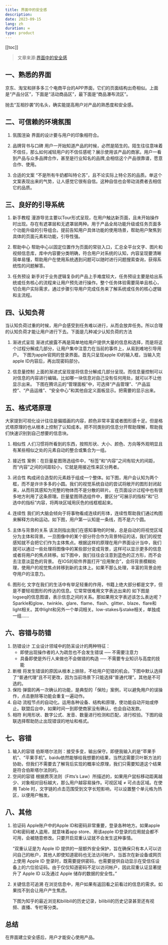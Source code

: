 ```yaml
---
title: 界面中的安全感
description: 
date: 2023-09-15
lang: zh
duration: ∞
type: product
---
```

[[toc]]

> 文章来源:[界面中的安全感](https://www.woshipm.com/ucd/5905559.html)

## 一、熟悉的界面

京东、淘宝和拼多多三个电商平台的APP界面，它们的页面结构出奇相似。上面是“产品分区”，下面是“活动商品区”，最下面是“商品瀑布流区”。

抛去“互相抄袭”的名头，确实能提高用户对产品的熟悉度和安全感。

## 二、可信赖的环境氛围

1. 氛围渲染
   界面的设计要与用户的印象相符合。

2. 品牌背书与口碑
   用户一开始知道产品的时候，必然是陌生的。陌生往往意味着不信任，那么如何减轻用户的不信任感呢？展示使用该产品的商家。用户一看到产品与众多品牌合作，甚至是行业知名的品牌,会相信这个产品很靠谱，愿意合作、使用。

3. 合适的文案
   “不是所有牛奶都叫特仑苏”，且不论实际上特仑苏的品质。单这个文案表现出来的气势，让人感觉它很有自信。这种自信也会带动消费者去相信它的品质。

## 三、良好的引导系统

1. 新手教程
   漫游导览主要以Tour形式呈现，在用户触达新页面，且未开始操作时出现。存在有遮罩层和无遮罩层两种。用于产品全局功能升级或任务页面多个功能升级的引导组合。提前告知用户具体功能的使用场景，帮助用户聚焦到具体的页面元素和功能，引导性强。

2. 帮助中心
   帮助中心以固定位置作为页面的常驻入口，汇总全平台文字、图片和视频信息库，库中内容要分类明确，符合用户对系统的认知，内容呈现要清晰简单易懂，帮助用户在使用系统遇到问题可以随时进行问题搜索查询，获得系统性的问题解答。

3. 任务预设
   新手对于业务逻辑复杂的产品上手难度较大，任务预设主要是给出系统或任务核心的流程来让用户预先进行操作。整个任务体验需要简单且核心，切合用户实际需求，通过步骤引导用户完成任务来了解系统或任务的核心逻辑和主流程。

## 四、认知负荷

当认知负荷过重的时候，用户会感受到任务难以进行，从而会放弃任务。所以合理的认知负荷才能让用户进行下去。下面是几种减少认知负荷的方法

1. 渐进式呈现
   渐进式披露不再是简单地给用户提供大量的信息和选择，而是将这个过程分解成几部分，让用户集中注意力在当前的事件上，从易到难地引导用户。
   下图为apple官网的登录界面。首先只呈现apple ID的输入框，当输入完apple ID内容后，再出现密码部分。

2. 信息量控制
   上面的渐进式呈现是将信息分解成几部分呈现。而信息量控制可以对信息的内容进行编辑。比如哪一块信息对自己没有任何用处，就可以不让他显示出来。
   下图在腾讯云的“管理面板”中，可选择“产品管理”、“产品监控”、“产品运维”、“安全中心”和其他自定义面板显示。把需要的显示出来。

## 五、格式塔原理

大家提到可视化设计往往是偏插画的内容，颜色非常丰富或者图形感十足。但是格式塔原理的也从根本上控制了认知成本。把不同类别的信息分开帮助理解，帮助我们快速识别到自己想要的信息块。

1. 相似性
   人们习惯将所看到的东西，按照形状、大小、颜色、方向等外观明显且有某些相似之处的元素自动的整合或集合为一组。

2. 接近性
   案例：在巨量星图筛选组件中，“标签”和“内容”之间有较大的间距，而“内容”之间的间距较小，它就是用接近性来区分两者。

3. 闭合性
   构成闭合造型的元素趋于组成一个整体。如下图，用户会认知为两个框，而不是许许多多的小圆。我们的视觉系统自动的尝试将敞开的图形封闭起来，从而将其感知为完整的物体而不是分散的碎片。
   在页面设计过程中也有很多地方利用了这条原理。巨量星图筛选组件中，要区分“可展示的指标”和“已选中的指标”内容，将两块区域用灰色的线框框起来。

4. 连续性
   我们的大脑会倾向于将事物看成连续的形体，连续性帮助我们通过构图来解释方向和运动。如下图，用户第一认知是一条线，而不是六个圆。

5. 主体与背景的关系
   该法则指出我们在感知事物的时候，总是自动的将视觉区域分为主体和背景。一旦图像中的某个部分符合作为背景特征的话，我们的视觉感知就不会把它们作为主体焦点。根据这样的原理在用户界面设计当中，我们就可以通过一些处理将图像中的某些部分变成背景，这样可以显示更多的信息或者将用户的焦点转移。如下图中，我们往往会注意到蓝色的正方形，而不会去注意淡蓝色的背景。
   在IOS的软件界面打开“应用聚合”，会将背景模糊处理，使用户的视觉焦点转移到新的主体上。如果不那么处理，丰富的背景会抢夺用户的注意力。

6. 图形化
   文字在我们的生活中有举足轻重的作用，书籍上绝大部分都是文字，但是不要轻视图形的传达的信息。它常常很难用文字表达出来的
   如下图是logseq的信息图谱，表示信息之间的关系。那如果用文字表述该怎么表达呢？Sparkle和glow、twinkle、glare、flame、flash、glitter、blaze、flare和light相关。其中light和另外一个单词相关。low-stakes与stake相关，单独成一组……

## 六、容错与防错

1. 防错设计
   工业设计领域中的防呆设计的两种特征：
   - 即使出现操作者的人为疏忽也不会发生错误 ── 不需要注意力
   - 具备即使是外行人来做也不会做错的构造 ── 不需要专业知识与高度的技能
2. 断根
   将发生错误的原因从根本上排除，不给用户犯错的机会。下图中默认选择了“普通代理”且不可更改，因为当前场景下只能选择“普通代理”。其他是不可选的。
3. 保险
   弹窗的再一次确认的功能，是典型的「保险」案例，可以避免用户的误操作，点击删除等功能会重复一遍动作。
4. 自动
   流程节点的自动化。运用各种设备、结构和原理，使功能自动开始或停止。联盟后台中，如果时间一到即使商家没有确认，也会自动发款。
5. 相符
   利用形状、数字公式、发音、数量进行检测和匹配，进行校验。下图的级联选择帮助防止出现错误的地址和格式。

## 七、容错

1. 输入的容错
   伯斯塔尔法则：接受多变，输出保守。即便我输入的是“苹果手机”、“平果手机”。baidu依然能够给我想要的结果，当然这需要贝叶斯方法的协助，但我们不需要去了解背后实现的概率论原理，我们只需要知道这个结果是符合伯斯塔尔法则的。
2. 空间的容错
   根据费茨法则（Fitts’s Law）所描述的，如果用户鼠标移动距离越少、对象相对目标越大，那么用户越容易操作。可视区域 ≠ 可点击区域。在使用 Table 时，文字链的点击范围受到文字长短影响，可以设置整个单元格为热区，以便用户触发。

## 八、其他

1. 验证码
   Apple账户中的Apple ID和密码非常重要，登录各种地方。如果apple ID和密码被人盗用，就意味着app store、用该apple ID登录的应用就会都不可用，会被随意修改。只要开启双重认证就不会发生这种事情。

    “双重认证是为 Apple ID 提供的一层额外安全保护，旨在确保只有本人可以访问自己的帐户，其他人即使知道密码也无法访问帐户。当首次在新设备或网页上使用 Apple ID 登录时，既需要提供密码，也需要提供自动显示在受信任设备上的六位验证码。由于仅仅知道密码不足以访问帐户，因此双重认证显著提升了 Apple ID 以及通过 Apple 储存的数据的安全性。”

2. 关键信息可追溯
   在浏览信息中，用户如果有返回看之前看过的信息的需求。如果找不到会让用户产生焦虑。
   
   下图为知乎的最近浏览和bilibili的历史记录，bilibili的历史记录甚至还有视频、直播、专栏等分类。

## 总结

在界面建立安全感后，用户才能安心使用产品。